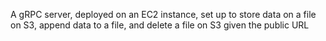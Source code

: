 A gRPC server, deployed on an EC2 instance, set up to store data on a file on S3, append data to a file, and delete a file on S3 given the public URL
